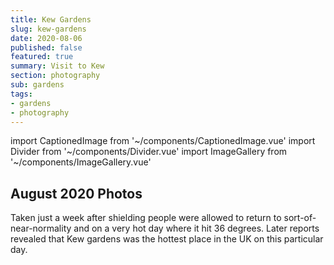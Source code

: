 ```yaml
---
title: Kew Gardens
slug: kew-gardens
date: 2020-08-06
published: false
featured: true
summary: Visit to Kew
section: photography
sub: gardens
tags:
- gardens
- photography
---
```

import CaptionedImage from '~/components/CaptionedImage.vue'
import Divider from '~/components/Divider.vue'
import ImageGallery from '~/components/ImageGallery.vue'

## August 2020 Photos

<image-gallery folder="/gardens/kew" prefix="IMG" :num="52"/>

Taken just a week after shielding people were allowed to return to sort-of-near-normality and on a very hot day where it hit 36 degrees. Later reports revealed that Kew gardens was the hottest place in the UK on this particular day.
